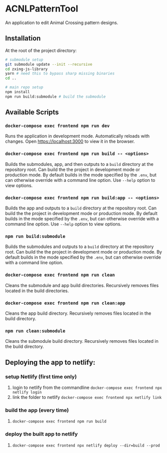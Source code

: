# ACNLPatternTool

An application to edit Animal Crossing pattern designs.

## Installation

At the root of the project directory:

```sh
# submodule setup
git submodule update --init --recursive
cd zxing-js-library
yarn # need this to bypass sharp missing binaries
cd ..

# main repo setup
npm install
npm run build:submodule # build the submodule
```

## Available Scripts

### `docker-compose exec frontend npm run dev`

Runs the application in development mode. Automatically reloads with changes.
Open [https://localhost:3000](https://localhost:3000) to view it in the
browser.

### `docker-compose exec frontend npm run build -- <options>`

Builds the submodules, app, and then outputs to a `build` directory at the
repository root. Can build the the project in development mode or production
mode. By default builds in the mode specified by the `.env`, but can otherwise
override with a command line option. Use `--help` option to view options.

### `docker-compose exec frontend npm run build:app -- <options>`

Builds the app and outputs to a `build` directory at the repository root. Can
build the the project in development mode or production mode. By default builds
in the mode specified by the `.env`, but can otherwise override with a command
line option. Use `--help` option to view options.

### `npm run build:submodule`

Builds the submodules and outputs to a `build` directory at the repository
root. Can build the the project in development mode or production mode. By
default builds in the mode specified by the `.env`, but can otherwise override
with a command line option.

### `docker-compose exec frontend npm run clean`

Cleans the submodule and app build directories. Recursively removes files
located in the build directories.

### `docker-compose exec frontend npm run clean:app`

Cleans the app build directory. Recursively removes files located in the build
directory.

### `npm run clean:submodule`

Cleans the submodule build directory. Recursively removes files located in the build
directory.

## Deploying the app to netlify:

### setup Netlify (first time only)

1. login to netlify from the commandline `docker-compose exec frontend npx netlify login`
2. link the folder to netlify `docker-compose exec frontend npx netlify link`

### build the app (every time)

1. `docker-compose exec frontend npm run build`

### deploy the built app to netlify

1. `docker-compose exec frontend npx netlify deploy --dir=build --prod`
